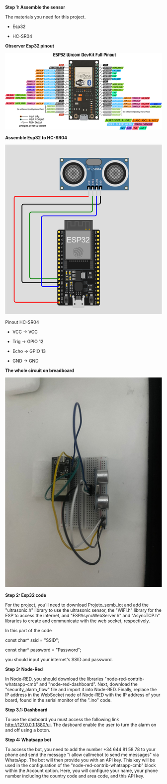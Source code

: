 **Step 1: Assemble the sensor**

The materials you need for this project.

- Esp32

- HC-SR04
  
**Observer Esp32 pinout**
  
![pinout](https://github.com/ma-river/IOT2024/blob/main/Images/esp32-pinout-reference-wroom-devkit.png)

**Assemble Esp32 to HC-SR04**

<img src="/Images/Conections_esp32_sensor_ultrasonic.png"> 



Pinout HC-SR04


- VCC  -> VCC


- Trig -> GPIO 12


- Echo -> GPIO 13


- GND  -> GND

**The whole circuit on breadboard**

 ![Whole circuit](https://github.com/ma-river/IOT2024/blob/main/Images/whole_circuit.jpeg)

**Step 2: Esp32 code**

For the project, you'll need to download Projeto_semb_iot and add the "ultrasonic.h" 
library to use the ultrasonic sensor, the "WiFi.h" library for 
the ESP to access the internet, and "ESPAsyncWebServer.h" and 
"AsyncTCP.h" libraries to create and communicate with the web socket, 
respectively.

In this part of the code 

const char* ssid = "SSID";

const char* password = "Password"; 

you should input your internet's SSID and password.

**Step 3: Node-Red**

In Node-RED, you should download the libraries "node-red-contrib-whatsapp-cmb" and "node-red-dashboard". 
Next, download the "security_alarm_flow" file and import it into Node-RED. 
Finally, replace the IP address in the WebSocket node of Node-RED with the IP address of your board, found in the serial monitor of the ".ino" code.

**Step 3.1: Dashboard**

To use the dasboard you must access the following link http://127.0.0.1:1880/ui.
The dasboard enable the user to turn the alarm on and off using a boton.

**Step 4: Whatsapp bot**

To access the bot, you need to add the number +34 644 81 58 78 to your phone and send the message "i allow callmebot to send me messages" via WhatsApp. 
The bot will then provide you with an API key. This key will be used in the configuration of the "node-red-contrib-whatsapp-cmb" block within the Account option. 
Here, you will configure your name, your phone number including the country code and area code, and this API key.

